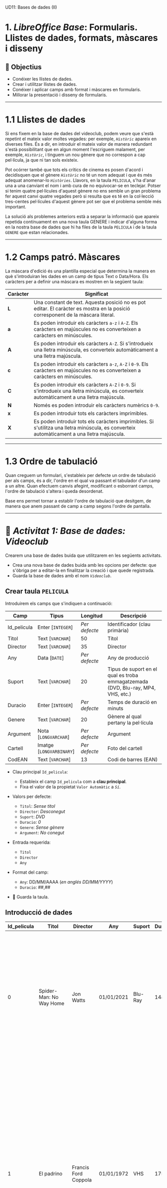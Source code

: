 UD11: Bases de dades (II)

# 1. *LibreOffice Base*: Formularis. Llistes de dades, formats, màscares i disseny

## 🎯 Objectius

- Conéixer les llistes de dades.
- Crear i utilitzar llistes de dades.
- Conéixer i aplicar camps amb format i màscares en formularis.
- Millorar la presentació i disseny de formularis.

---

# 1.1 Llistes de dades

Si ens fixem en la base de dades del videoclub, podem veure que s'està repetint el mateix valor moltes vegades: per exemple, *`Històric`* apareix en diverses files. És a dir, en introduir el mateix valor de manera redundant s'està possibilitant que en algun moment l'escriguem malament, per exemple, *`Històric`*, i tinguem un nou gènere que no correspon a cap pel·lícula, ja que ni tan sols existeix.

Pot ocórrer també que tots els crítics de cinema es posen d'acord i decidisquen que el gènere *`Històric`* no té un nom adequat i que és més adequat anomenar-lo *`Històries`*. Llavors, en la taula `PELICULA`, s'ha d'anar una a una canviant el nom i amb cura de no equivocar-se en teclejar. Potser si tenim quatre pel·lícules d'aquest gènere no ens semble un gran problema fer aquest canvi quatre vegades però si resulta que es té en la col·lecció tres-centes pel·lícules d'aquest gènere pot ser que el problema semble més important.

La solució als problemes anteriors està a separar la informació que apareix repetida contínuament en una nova taula GENERE i indicar d'alguna forma en la nostra base de dades que hi ha files de la taula `PELICULA` i de la taula `GENERE` que estan relacionades.

---

# 1.2 Camps patró. Màscares

La màscara d'edició és una plantilla especial que determina la manera en què s'introduiran les dades en un camp de tipus Text o Data/Hora. Els caràcters per a definir una màscara es mostren en la següent taula:

Caràcter | Significat
-|-
**L** | Una constant de text. Aquesta posició no es pot editar. El caràcter es mostra en la posició corresponent de la màscara literal.
**a** | Es poden introduir els caràcters `a-z` i `A-Z`. Els caràcters en majúscules no es converteixen a caràcters en minúscules.
**A** | Es poden introduir els caràcters `A-Z`. Si s'introdueix una lletra minúscula, es converteix automàticament a una lletra majúscula.
**c** | Es poden introduir els caràcters `a-z`, `A-Z` i `0-9`. Els caràcters en majúscules no es converteixen a caràcters en minúscules.
**C** | Es poden introduir els caràcters `A-Z` i `0-9`. Si s'introdueix una lletra minúscula, es converteix automàticament a una lletra majúscula.
**N** | Només es poden introduir els caràcters numèrics `0-9`.
**x** | Es poden introduir tots els caràcters imprimibles.
**X** | Es poden introduir tots els caràcters imprimibles. Si s'utilitza una lletra minúscula, es converteix automàticament a una lletra majúscula.

---

# 1.3 Ordre de tabulació

Quan creguem un formulari, s'estableix per defecte un ordre de tabulació per als camps, és a dir, l'ordre en el qual va passant el tabulador d'un camp a un altre. Quan efectuem canvis afegint, modificant o esborrant camps, l'ordre de tabulació s'altera i queda desordenat.

Base ens permet tornar a establir l'ordre de tabulació que desitgem, de manera que anem passant de camp a camp segons l'ordre de pantalla.

---

# 📝 *Activitat 1: Base de dades: Videoclub*

Crearem una base de dades buida que utilitzarem en les següents activitats.

- Crea una nova base de dades buida amb les opcions per defecte: que s'òbriga per a editar-la en finalitzar la creació i que quede registrada.
- Guarda la base de dades amb el nom *`Videoclub`*.

## Crear taula `PELICULA`

Introduirem els camps que s'indiquen a continuació:

Camp | Tipus | Longitud | Descripció
-|-|-|-
Id_pelicula | Enter [`INTEGER`] | *Per defecte* | Identificador (clau primària)
Titol | Text [`VARCHAR`] | 50 | Títol
Director | Text [`VARCHAR`] | 35 | Director
Any | Data [`DATE`] | *Per defecte* | Any de producció
Suport | Text [`VARCHAR`] | 20 | Tipus de suport en el qual es troba emmagatzemada (DVD, Blu-ray, MP4, VHS, etc.)
Duracio | Enter [`INTEGER`] | *Per defecte* | Temps de duració en minuts
Genere | Text [`VARCHAR`] | 20 | Gènere al qual pertany la pel·lícula
Argument | Nota [`LONGVARCHAR`] |*Per defecte* | Argument
Cartell | Imatge [`LONGVARBINARY`] | *Per defecte* |Foto del cartell
CodEAN | Text [`VARCHAR`] | 13 | Codi de barres (EAN)

- Clau principal `Id_pelicula`:
  - Estableix el camp `Id_pelicula` com a **clau principal**.
  - Fixa el valor de la propietat `Valor Automàtic` a *`Sí`*.

- Valors per defecte:
  - `Titol`: *Sense títol*
  - `Director`: *Desconegut*
  - `Suport`: *DVD*
  - `Duracio`: *0*
  - `Genere`: *Sense gènere*
  - `Argument`: *No conegut*

- Entrada requerida:
  - `Titol`
  - `Director`
  - `Any`

- Format del camp:
  - `Any`: DD/MM/AAAA (*en anglés DD/MM/YYYY*)
  - `Duracio`: ##,##

- 💾 Guarda la taula.

## Introducció de dades

| Id_pelicula  | Titol  | Director  | Any  | Suport  | Duracio  | Genere  | Argument  | Cartell  | CodEAN  |
|--- |--- |--- |--- |--- |--- |--- |--- |--- |--- |
| 0  | Spider-Man: No Way Home  | Jon Watts  | 01/01/2021  | Blu-Ray  | 148  | Acció  | El nostre heroi, veí i amic és desemmascarat, i per tant, ja no és capaç de separar la seua vida normal dels enormes riscos que comporta ser un superheroi. Quan demana ajuda al Doctor Strange, els riscos passen a ser encara més perillosos, obligant-lo a descobrir el que realment significa ser ell.  | `<OBJECT>`  | 8400000000000  |
| 1  | El padrino  | Francis Ford Coppola  | 01/01/1972  | VHS  | 175  | Drama  | Amèrica, anys 40. Do Vito Corleone és el respectat i temut cap d'una de les cinc famílies de la màfia de Nova York. Té quatre fills: Connie, l'impulsiu Sonny , el pusil·lànime Fredo i Michael, que no vol saber res dels negocis del seu pare. Quan Corleone, en contra dels consells de 'Il consigliere' Tom Hagen, es nega a participar en el negoci de les drogues, el cap d'una altra banda ordena el seu assassinat. Comença llavors una violenta i cruenta guerra entre les famílies mafioses.  | `<OBJECT>`  | 8411111111111  |
| 2  | Cadena perpetua  | Frank Darabont  | 01/01/1994  | DVD  | 142  | Drama  | Acusat de l'assassinat de la seua dona, Andrew Dufresne, després de ser condemnat a cadena perpètua, és enviat a la presó de Shawshank. Amb el pas dels anys aconseguirà guanyar-se la confiança del director del centre i el respecte dels seus companys de presó, especialment de Xarxa, el cap de la màfia dels suborns.  | `<OBJECT>`  | 8422222222222  |
| 3  | Pulp Fiction  | Quentin Tarantino  | 01/01/1994  | DVD  | 153  | Thriller  | Jules i Vincent, dos assassins a sou amb no massa llums, treballen per al gàngster Marsellus Wallace. Vincent li confessa a Jules que Marsellus li ha demanat que cuide de Mia, la seua atractiva dona. Jules li recomana prudència perquè és molt perillós sobrepassar-se amb la núvia del cap. Quan arriba l'hora de treballar, tots dos han de posar-se "mans a l'obra". La seua missió: recuperar un misteriós maletí.  | `<OBJECT>`  | 8433333333333  |
| 4  | El milagro de P. Tinto  | Javier Fesser  | 01/01/1998  | DVD  | 104  | Comèdia  | En la seua més tendra infància, el xiquet P. Negre té una revelació: el seu propòsit ha de ser la procreació. 15 anys després, P. Negre i Olivia formen una llar al qual no arriben xiquets. 50 anys després, acullen a dos marcians.  | `<OBJECT>`  | 8444444444444  |
| 5  | Campeones  | Javier Fesser  | 01/01/2018  | Blu-Ray  | 124  | Comèdia  | El segon entrenador d'un equip de bàsquet, després d'una baralla amb el primer entrenador i un accident de cotxe, és obligat a complir 90 dies de treballs socials entrenant a un equip de persones amb discapacitat intel·lectual.  | `<OBJECT>`  | 8455555555555  |

## Formulari `FPELICULA`

- Crea un formulari utilitzant l'auxiliar que continga tots els camps de la taula `PELICULA`.
- Tria la disposició `En columnes - Etiquetes a l'esquerra`.
- Guarda el formulari amb el nom `FPELICULA`.

## Introducció de cartells

- Per a cadascun dels registres de la taula `PELICULA`, descàrrega d'Internet una imatge del cartell i afig aquesta imatge en el camp `Cartell`.
- ***Procura que les fotos no ocupen molt espai***.

## Disseny del formulary

- Camp `Cartell`:
  - El cartell de les pel·lícules es mostra xicotet i no es pot apreciar bé.
  - Fes clic en el camp `Cartell`. Mou-lo a la dreta del formulari. Fes-lo més gran.

- Camp `Argument`
  - Encara que en principi es mostra bé l'argument, ens assegurarem.
  - Canvia la propietat `Alineació vert` al valor *`Superior`*.
  - Canvia la propietat `Divisió de paraules` al valor *`Sí`*.

## Llista de dades

### Taula `GENERE`. Edició

- Crearem una nova taula `GENERE` que continga tots els gèneres de cinema.
- Introdueix els camps que s'indiquen a continuació:

Camp | Tipus | Longitud | Descripció
-|-|-|-
Genere | Text [`VARCHAR`] | 20 | Gènere de cinema (clau primària)

- Marca el camp `Genere` com a *`Clau primària`*

### Taula `GENERE`. Entrada de dades

- Introdueix diversos registres amb els diferents tipus de gènere:

| Genere  |
|--- |
| Acció  |
| Aventures  |
| Bèl·lic  |
| Ciència-ficció  |
| Comèdia  |
| Documental  |
| Drama  |
| Històric  |
| Terror  |
| Thriller  |

### Formulari `FPELICULA`. Crear llista de gèneres

Ara modificarem el formulari perquè el camp gènere siga una llista desplegable amb els valors que hem introduït anteriorment.

- Obri el formulari en vista disseny.
- Prem sobre la icona de la barra lateral esquerra anomenada `Quadre de llista`.
- Dibuixa el nou control a la dreta del camp gènere.
- Apareixerà l'assistent per a guiar-nos en el procés. Seguim els passos corresponents:
  - Tria la taula GENERE.
  - `Endavant >`
  - Selecciona el camp `Genere`.
  - `Endavant >`
  - Tria el camp `Genere` tant en la llista de l'esquerra com en la dreta.
  - `Finalitza`
- Suprimeix l'anterior camp d'entrada de `Genere` i deixa el nou quadre de llista.

### Taula `SUPORT`. Edició

- Crearem una nova taula `SUPORT`.
- Introdueix els camps que s'indiquen a continuació:

Camp | Tipus | Longitud | Descripció
-|-|-|-
Suport | Text [`VARCHAR`] | 20 | Tipus de suport en el qual es graven les pel·lícules (clau primària)

- Marca el camp `Suport` com a *`Clau primària`*

### Taula `SUPORT`. Entrada de dades

- Introdueix diversos registres amb els diferents tipus de gènere:

| Suport  |
|--- |
| BLU-RAY  |
| DVD  |
| SD  |
| USB  |
| VHS  |

### Formulari `FPELICULA`. Crear llista de suports

- Repeteix el mateix procés que has realitzat per al camp `Genere`, però aquesta vegada sobre el camp `Suport`. Modifica el necessari en el formulari.

## Aplicar màscara. Camp `CodEAN`

- Obri el formulari en vista disseny.
- Prem sobre la icona de les fletxes de la barra lateral esquerra i en `Més controls`.
- Prem en la icona `Camp emmascarat` (o *de patró*).
- Dibuixa el camp en el formulari al costat del camp `CodEAN`.
- Fes doble clic sobre el camp. En la pestanya **General**, en la propietat `Nom` escriu *`Cod. barres emmascarat`*.
- Tria la propietat `Edita la màscara`. Escriu la màscara *`NNNNNNNNNNNNN`* per a mostrar el format estàndard de codi de barres amb 13 números.
- En la propietat `Màscara literal` escriu també *`NNNNNNNNNNNNN`*.
  - Els camps patró consten d'una màscara d'entrada i d'una màscara de caràcters.
  - La màscara d'entrada determina quines dades es poden introduir.
  - La màscara de caràcters determina els continguts del camp patró quan es carrega el formulari.
- En la propietat `Vora` posa el valor *`Vista en 3D`*.
- Selecciona la pestanya `Dades`. Desplega la llista i tria el camp `CodEAN`.
- Suprimeix l'anterior camp d'entrada de `CodEAN` i deixa el nou camp emmascarat.

## Aplicar màscara. Camp `Any`

- Afig un nou `Camp emmascarat` (o *de patró*).
- Dibuixa el camp en el formulari al costat del camp `Any`.
- Fes doble clic sobre el camp. En la pestanya **General**, en la propietat `Nom` escriu *`Any emmascarat`*.
- Tria la propietat `Edita la màscara`. Escriu la màscara *`LLLLLLNNNN`* per a mostrar el format estàndard de codi de barres amb 13 números.
- En la propietat `Màscara literal` escriu *`01/01/____`*.
- Suprimeix l'anterior camp d'entrada de `Any` i deixa el nou camp emmascarat.

## Ordre de tabulació

- Obri el formulari en vista disseny.
- En la barra d'eines inferior, fes clic en la icona `Ordre d'activació`.
- Mou els diferents camps perquè quede l'ordre correcte:

![](img/ud11_act1_ordre_tabulacio.png)

- 💾 Guarda els canvis i tanca el formulari.
- Fes doble clic en el formulari. Comprova que ara està correcte l'ordre de tabulació. Per a això, passa amb la tecla tabulador d'un camp a un altre.

![](img/ud11_act1_final.png)

- Tanca el formulari.
- 💾 Guarda els canvis en la base de dades.
- Tanca la base de dades "Videoclub".
